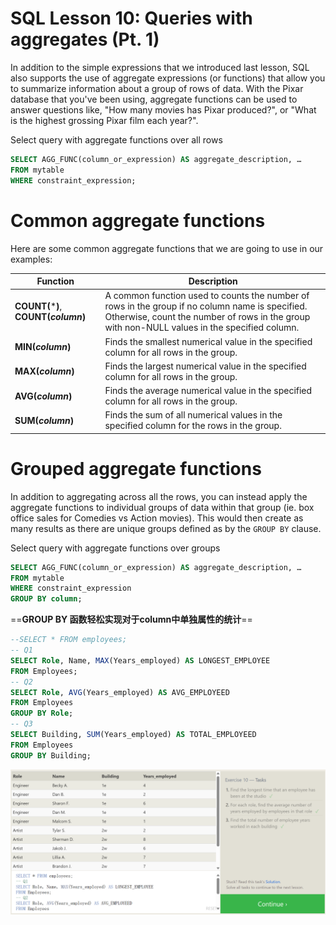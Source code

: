 # **SQL Lesson 10: Queries with aggregates (Pt. 1)**

In addition to the simple expressions that we introduced last lesson, SQL also supports the use of aggregate expressions (or functions) that allow you to summarize information about a group of rows of data. With the Pixar database that you've been using, aggregate functions can be used to answer questions like, "How many movies has Pixar produced?", or "What is the highest grossing Pixar film each year?".

Select query with aggregate functions over all rows

```sql
SELECT AGG_FUNC(column_or_expression) AS aggregate_description, … 
FROM mytable 
WHERE constraint_expression;
```

# Common aggregate functions

Here are some common aggregate functions that we are going to use in our examples:

| Function                              | Description                                                  |
| ------------------------------------- | ------------------------------------------------------------ |
| **COUNT(*****)**, **COUNT(*column*)** | A common function used to counts the number of rows in the group if no column name is specified. Otherwise, count the number of rows in the group with non-NULL values in the specified column. |
| **MIN(*column*)**                     | Finds the smallest numerical value in the specified column for all rows in the group. |
| **MAX(*column*)**                     | Finds the largest numerical value in the specified column for all rows in the group. |
| **AVG(*column*)**                     | Finds the average numerical value in the specified column for all rows in the group. |
| **SUM(*column*)**                     | Finds the sum of all numerical values in the specified column for the rows in the group. |

# Grouped aggregate functions

In addition to aggregating across all the rows, you can instead apply the aggregate functions to individual groups of data within that group (ie. box office sales for Comedies vs Action movies).
This would then create as many results as there are unique groups defined as by the `GROUP BY` clause.

Select query with aggregate functions over groups

```sql
SELECT AGG_FUNC(column_or_expression) AS aggregate_description, … 
FROM mytable 
WHERE constraint_expression 
GROUP BY column;
```

==**GROUP BY 函数轻松实现对于column中单独属性的统计**==

```sql
--SELECT * FROM employees;
-- Q1
SELECT Role, Name, MAX(Years_employed) AS LONGEST_EMPLOYEE
FROM Employees;
-- Q2
SELECT Role, AVG(Years_employed) AS AVG_EMPLOYEED
FROM Employees
GROUP BY Role;
-- Q3
SELECT Building, SUM(Years_employed) AS TOTAL_EMPLOYEED
FROM Employees
GROUP BY Building;
```

![image-20250426214219211](10_Queries_with_aggregates(Pt.1).assets/image-20250426214219211.png)